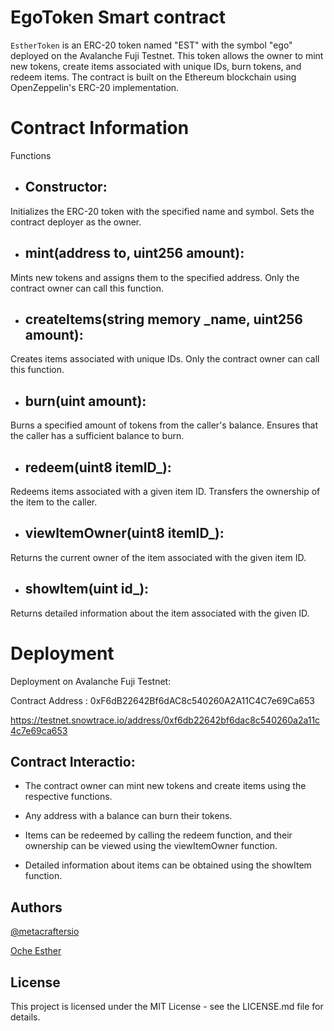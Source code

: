 # EgoToken Smart contract

`EstherToken` is an ERC-20 token named "EST" with the symbol "ego" deployed on the Avalanche Fuji Testnet. This token allows the owner to mint new tokens, create items associated with unique IDs, burn tokens, and redeem items. The contract is built on the Ethereum blockchain using OpenZeppelin's ERC-20 implementation.

# Contract Information

Functions

- ## Constructor:

 Initializes the ERC-20 token with the specified name and symbol.
 Sets the contract deployer as the owner.

- ## mint(address to, uint256 amount):

Mints new tokens and assigns them to the specified address.
Only the contract owner can call this function.

- ## createItems(string memory _name, uint256 amount):
  
Creates items associated with unique IDs.
Only the contract owner can call this function.

- ## burn(uint amount):
       
 Burns a specified amount of tokens from the caller's balance.
Ensures that the caller has a sufficient balance to burn.

- ## redeem(uint8 itemID_):
       
 Redeems items associated with a given item ID.
Transfers the ownership of the item to the caller.

- ## viewItemOwner(uint8 itemID_):
       
 Returns the current owner of the item associated with the given item ID.

- ## showItem(uint id_):
       
 Returns detailed information about the item associated with the given ID.


# Deployment

Deployment on Avalanche Fuji Testnet: 

Contract Address : 0xF6dB22642Bf6dAC8c540260A2A11C4C7e69Ca653

https://testnet.snowtrace.io/address/0xf6db22642bf6dac8c540260a2a11c4c7e69ca653



## Contract Interactio: 

- The contract owner can mint new tokens and create items using the respective functions.

- Any address with a balance can burn their tokens.
    
- Items can be redeemed by calling the redeem function, and their ownership can be viewed using the viewItemOwner function.
- Detailed information about items can be obtained using the showItem function.



## Authors
[@metacraftersio]()

[Oche Esther](https://twitter.com/Estheroche1)

## License

This project is licensed under the MIT License - see the LICENSE.md file for details.